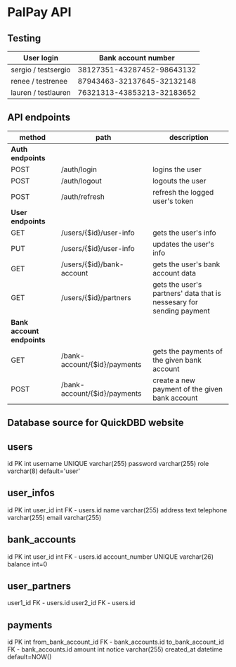# PalPay API

## Testing

| User login            | Bank account number        |
| --------------------- | -------------------------- |
| sergio / testsergio   | 38127351-43287452-98643132 |
| renee / testrenee     | 87943463-32137645-32132148 |
| lauren / testlauren   | 76321313-43853213-32183652 |

## API endpoints

| method  | path                                | description |
| ------- | ----------------------------------- | ----------- |
| **Auth endpoints** |
| POST    | /auth/login                         | logins the user |
| POST    | /auth/logout                        | logouts the user |
| POST    | /auth/refresh                       | refresh the logged user's token |
| **User endpoints** |
| GET     | /users/{$id}/user-info              | gets the user's info |
| PUT     | /users/{$id}/user-info              | updates the user's info |
| GET     | /users/{$id}/bank-account           | gets the user's bank account data |
| GET     | /users/{$id}/partners               | gets the user's partners' data that is nessesary for sending payment |
| **Bank account endpoints** |
| GET     | /bank-account/{$id}/payments        | gets the payments of the given bank account |
| POST    | /bank-account/{$id}/payments        | create a new payment of the given bank account |

## Database source for QuickDBD website

users
-----
id PK int
username UNIQUE varchar(255)
password varchar(255)
role varchar(8) default='user'

user_infos
-----
id PK int
user_id int FK - users.id
name varchar(255)
address text
telephone varchar(255)
email varchar(255)

bank_accounts
-----
id PK int
user_id int FK - users.id
account_number UNIQUE varchar(26)
balance int=0

user_partners
-----
user1_id FK - users.id
user2_id FK - users.id


payments
-----
id PK int
from_bank_account_id FK - bank_accounts.id
to_bank_account_id FK - bank_accounts.id
amount int
notice varchar(255)
created_at datetime default=NOW()